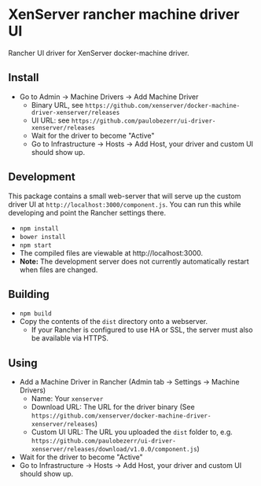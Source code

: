 # XenServer rancher machine driver UI

Rancher UI driver for XenServer docker-machine driver.

## Install

* Go to Admin -> Machine Drivers -> Add Machine Driver
  * Binary URL, see `https://github.com/xenserver/docker-machine-driver-xenserver/releases`
  * UI URL: see `https://github.com/paulobezerr/ui-driver-xenserver/releases`
  * Wait for the driver to become "Active"
  * Go to Infrastructure -> Hosts -> Add Host, your driver and custom UI should show up.

## Development

This package contains a small web-server that will serve up the custom driver UI at `http://localhost:3000/component.js`.  You can run this while developing and point the Rancher settings there.
* `npm install`
* `bower install`
* `npm start`
* The compiled files are viewable at http://localhost:3000.
* **Note:** The development server does not currently automatically restart when files are changed.

## Building

* `npm build`
* Copy the contents of the `dist` directory onto a webserver.
  * If your Rancher is configured to use HA or SSL, the server must also be available via HTTPS.

## Using

* Add a Machine Driver in Rancher (Admin tab -> Settings -> Machine Drivers)
  * Name: Your `xenserver`
  * Download URL: The URL for the driver binary (See `https://github.com/xenserver/docker-machine-driver-xenserver/releases`)
  * Custom UI URL: The URL you uploaded the `dist` folder to, e.g. `https://github.com/paulobezerr/ui-driver-xenserver/releases/download/v1.0.0/component.js`)
* Wait for the driver to become "Active"
* Go to Infrastructure -> Hosts -> Add Host, your driver and custom UI should show up.
